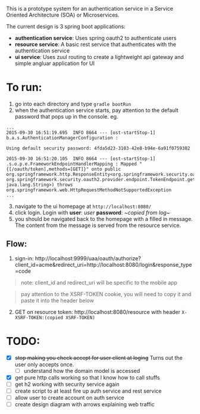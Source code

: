 This is a prototype system for an authentication service in a Service Oriented Architecture (SOA) or Microservices.  

The current design is 3 spring boot applications:
  - **authentication service**: Uses spring oauth2 to authenticate users
  - **resource service**: A basic rest service that authenticates with the authentication service
  - **ui service**: Uses zuul routing to create a lightweight api gateway and simple angluar application for UI

# To run:
1. go into each directory and type `gradle bootRun`
2. when the authentication service starts, pay attention to the default password that pops up in the console.
  eg.
```
...
2015-09-30 16:51:19.695  INFO 8664 --- [ost-startStop-1] b.a.s.AuthenticationManagerConfiguration :

Using default security password: 4fda5d23-3103-42e8-b94e-6a91f0759302

2015-09-30 16:51:20.105  INFO 8664 --- [ost-startStop-1] .s.o.p.e.FrameworkEndpointHandlerMapping : Mapped "{[/oauth/token],methods=[GET]}" onto public org.springframework.http.ResponseEntity<org.springframework.security.oauth2.common.OAuth2AccessToken> org.springframework.security.oauth2.provider.endpoint.TokenEndpoint.getAccessToken(java.security.Principal,java.util.Map<java.lang.String, java.lang.String>) throws org.springframework.web.HttpRequestMethodNotSupportedException
...
```

3. navigate to the ui homepage at `http://localhost:8080/`
4. click login.  Login with **user**: *user* **password**: *~copied from log~*
5. you should be navigated back to the homepage with a filled in message.  The content from the message is served from the resource service.

## Flow:

1. sign-in:
http://localhost:9999/uaa/oauth/authorize?client_id=acme&redirect_uri=http://localhost:8080/login&response_type=code
> note: client_id and redirect_uri will be specific to the mobile app

> pay attention to the XSRF-TOKEN cookie, you will need to copy it and paste it into the header below

2. GET on resource token: http://localhost:8080/resource with header `X-XSRF-TOKEN:(copied XSRF-TOKEN)`

# TODO:
- [x] ~~stop making you check accept for user client at loging~~ Turns out the user only accepts once.
  - [ ] understand how the domain model is accessed
- [x] get pure http calls working so that I know how to call stuffs
- [ ] get h2 working with security service again
- [ ] create script to at least fire up auth service and rest service
- [ ] allow user to create account on auth service
- [ ] create design diagram with arrows explaining web traffic
